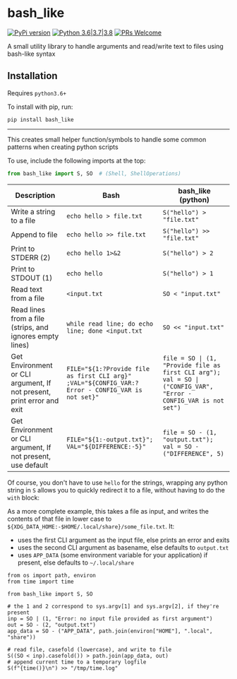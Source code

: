 # bash_like

[![PyPi version](https://img.shields.io/pypi/v/bash_like.svg)](https://pypi.python.org/pypi/bash_like) [![Python 3.6|3.7|3.8](https://img.shields.io/pypi/pyversions/bash_like.svg)](https://pypi.python.org/pypi/bash_like) [![PRs Welcome](https://img.shields.io/badge/PRs-welcome-brightgreen.svg?style=flat-square)](http://makeapullrequest.com)

A small utility library to handle arguments and read/write text to files using bash-like syntax

## Installation

Requires `python3.6+`

To install with pip, run:

    pip install bash_like

---

This creates small helper function/symbols to handle some common patterns when creating python scripts

To use, include the following imports at the top:

```python
from bash_like import S, SO  # (Shell, ShellOperations)
```

| Description                                                           | Bash                                                                                             | bash_like (python)                                                                                               |
| --------------------------------------------------------------------- | ------------------------------------------------------------------------------------------------ | ---------------------------------------------------------------------------------------------------------------- |
| Write a string to a file                                              | `echo hello > file.txt`                                                                          | `S("hello") > "file.txt"`                                                                                        |
| Append to file                                                        | `echo hello >> file.txt`                                                                         | `S("hello") >> "file.txt"`                                                                                       |
| Print to STDERR (2)                                                   | `echo hello 1>&2`                                                                                | `S("hello") > 2`                                                                                                 |
| Print to STDOUT (1)                                                   | `echo hello`                                                                                     | `S("hello") > 1`                                                                                                 |
| Read text from a file                                                 | `<input.txt`                                                                                     | `SO < "input.txt"`                                                                                               |
| Read lines from a file (strips, and ignores empty lines)              | `while read line; do echo line; done <input.txt`                                                 | `SO << "input.txt"`                                                                                              |
| Get Environment or CLI argument, If not present, print error and exit | `FILE="${1:?Provide file as first CLI arg}" ;VAL="${CONFIG_VAR:?Error - CONFIG_VAR is not set}"` | `file = SO \| (1, "Provide file as first CLI arg"); val = SO \| ("CONFIG_VAR", "Error - CONFIG_VAR is not set")` |
| Get Environment or CLI argument, If not present, use default          | `FILE="${1:-output.txt}"; VAL="${DIFFERENCE:-5}"`                                                | `file = SO - (1, "output.txt"); val = SO - ("DIFFERENCE", 5)`                                                    |

Of course, you don't have to use `hello` for the strings, wrapping any python string in `S` allows you to quickly redirect it to a file, without having to do the `with` block:

As a more complete example, this takes a file as input, and writes the contents of that file in lower case to `${XDG_DATA_HOME:-$HOME/.local/share}/some_file.txt`. It:

- uses the first CLI argument as the input file, else prints an error and exits
- uses the second CLI argument as basename, else defaults to `output.txt`
- uses `APP_DATA` (some environment variable for your application) if present, else defaults to `~/.local/share`

```python3
from os import path, environ
from time import time

from bash_like import S, SO

# the 1 and 2 correspond to sys.argv[1] and sys.argv[2], if they're present
inp = SO | (1, "Error: no input file provided as first argument")
out = SO - (2, "output.txt")
app_data = SO - ("APP_DATA", path.join(environ["HOME"], ".local", "share"))

# read file, casefold (lowercase), and write to file
S((SO < inp).casefold()) > path.join(app_data, out)
# append current time to a temporary logfile
S(f"{time()}\n") >> "/tmp/time.log"
```
